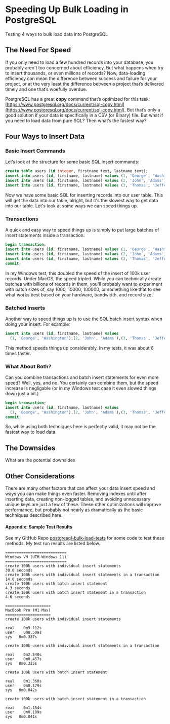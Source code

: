 # Speeding Up Bulk Loading in PostgreSQL
Testing 4 ways to bulk load data into PostgreSQL

## The Need For Speed
If you only need to load a few hundred records into your database, you probably aren't too concerned about efficiency.  But what happens when try to insert thousands, or even millions of records?  Now, data-loading efficiency can mean the difference between success and failure for your project, or at the very least the difference between a project that’s delivered timely and one that’s woefully overdue.

PostgreSQL has a great **copy** command that’s optimized for this task: [https://www.postgresql.org/docs/current/sql-copy.html](https://www.postgresql.org/docs/current/sql-copy.html).  But that’s only a good solution if your data is specifically in a CSV (or Binary) file.  But what if you need to load data from pure SQL? Then what’s the fastest way?

## Four Ways to Insert Data

### Basic Insert Commands

Let’s look at the structure for some basic SQL insert commands:

```sql
create table users (id integer, firstname text, lastname text);
insert into users (id, firstname, lastname) values (1, 'George', 'Washington');
insert into users (id, firstname, lastname) values (2, 'John', 'Adams');
insert into users (id, firstname, lastname) values (3, 'Thomas', 'Jefferson');
```

Now we have some basic SQL for inserting records into our user table. This will get the data into our table, alright, but it's the slowest way to get data into our table.  Let's look at some ways we can speed things up.

### Transactions

A quick and easy way to speed things up is simply to put large batches of insert statements inside a transaction:

```sql
begin transaction;
insert into users (id, firstname, lastname) values (1, 'George', 'Washington');
insert into users (id, firstname, lastname) values (2, 'John', 'Adams');
insert into users (id, firstname, lastname) values (3, 'Thomas', 'Jefferson');
commit;
```

In my Windows test, this doubled the speed of the insert of 100k user records.  Under MacOS, the speed tripled.  While you can technically create batches with billions of records in them, you'll probably want to experiment with batch sizes of, say 1000, 10000, 100000, or something like that to see what works best based on your hardware, bandwidth, and record size.

### Batched Inserts

Another way to speed things up is to use the SQL batch insert syntax when doing your insert.  For example:

```sql
insert into users (id, firstname, lastname) values 
  (1, 'George', 'Washington'),(2, 'John', 'Adams'),(3, 'Thomas', 'Jefferson');
```

This method speeds things up considerably.  In my tests, it was about 6 times faster.

### What About Both?

Can you combine transactions and batch insert statements for even more speed?  Well, yes, and no.  You certainly can combine them, but the speed increase is negligable (or in my Windows test case it even slowed things down just a bit.)

```sql
begin transaction;
insert into users (id, firstname, lastname) values 
  (1, 'George', 'Washington'),(2, 'John', 'Adams'),(3, 'Thomas', 'Jefferson');
commit;
```

So, while using both techniques here is perfectly valid, it may not be the fastest way to load data.

## The Downsides

What are the potential downsides 

## Other Considerations

There are many other factors that can affect your data insert speed and ways you can make things even faster.  Removing indexes until after inserting data, creating non-logged tables, and avoiding unnecessary unique keys are just a few of these.  These other optimizations will improve performance, but probably not nearly as dramatically as the basic techniques described here.

#### Appendix: Sample Test Results

See my GitHub Repo [postgresql-bulk-load-tests](https://github.com/burggraf/postgresql-bulk-load-tests) for some code to test these methods.  My test run results are listed below.

```
===========================
Windows VM (UTM Windows 11)
===========================
create 100k users with individual insert statements
30.0 seconds
create 100k users with individual insert statements in a transaction
14.0 seconds
create 100k users with batch insert statement
4.3 seconds
create 100k users with batch insert statement in a transaction
4.6 seconds

====================
MacBook Pro (M1 Max)
====================
create 100k users with individual insert statements

real	0m9.112s
user	0m0.509s
sys   0m0.337s

create 100k users with individual insert statements in a transaction

real	0m2.540s
user	0m0.457s
sys   0m0.325s

create 100k users with batch insert statement

real	0m1.360s
user	0m0.179s
sys   0m0.042s

create 100k users with batch insert statement in a transaction

real	0m1.154s
user	0m0.189s
sys   0m0.041s
```
